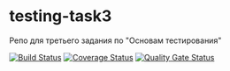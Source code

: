 # testing-task3
Репо для третьего задания по "Основам тестирования" 

[![Build Status](https://travis-ci.org/NikonP/testing-task3.svg?branch=master)](https://travis-ci.org/NikonP/testing-task3)
[![Coverage Status](https://coveralls.io/repos/github/NikonP/testing-task3/badge.svg?branch=master)](https://coveralls.io/github/NikonP/testing-task3?branch=master)
[![Quality Gate Status](https://sonarcloud.io/api/project_badges/measure?project=NikonP_testing-task3&metric=alert_status)](https://sonarcloud.io/dashboard?id=NikonP_testing-task3)
